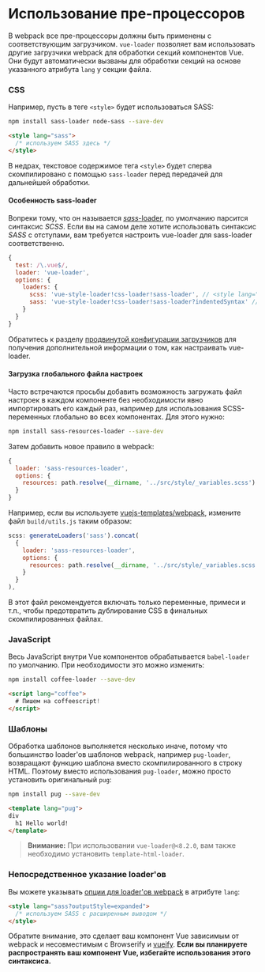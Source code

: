 # Использование пре-процессоров

В webpack все пре-процессоры должны быть применены с соответствующим загрузчиком. `vue-loader` позволяет вам использовать другие загрузчики webpack для обработки секций компонентов Vue. Они будут автоматически вызваны для обработки секций на основе указанного атрибута `lang` у секции файла.

### CSS

Например, пусть в теге `<style>` будет использоваться SASS:

``` bash
npm install sass-loader node-sass --save-dev
```

``` html
<style lang="sass">
  /* используем SASS здесь */
</style>
```

В недрах, текстовое содержимое тега `<style>` будет сперва скомпилировано с помощью `sass-loader` перед передачей для дальнейшей обработки.

#### Особенность sass-loader

Вопреки тому, что он называется [*sass*-loader](https://github.com/jtangelder/sass-loader), по умолчанию парсится синтаксис *SCSS*. Если вы на самом деле хотите использовать синтаксис *SASS* с отступами, вам требуется настроить vue-loader для sass-loader соответственно.

```javascript
{
  test: /\.vue$/,
  loader: 'vue-loader',
  options: {
    loaders: {
      scss: 'vue-style-loader!css-loader!sass-loader', // <style lang="scss">
      sass: 'vue-style-loader!css-loader!sass-loader?indentedSyntax' // <style lang="sass">
    }
  }
}
```

Обратитесь к разделу [продвинутой конфигурации загрузчиков](./advanced.md) для получения дополнительной информации о том, как настраивать vue-loader.

#### Загрузка глобального файла настроек

Часто встречаются просьбы добавить возможность загружать файл настроек в каждом компоненте без необходимости явно импортировать его каждый раз, например для использования SCSS-переменных глобально во всех компонентах. Для этого нужно:

``` bash
npm install sass-resources-loader --save-dev
```

Затем добавить новое правило в webpack:

``` js
{
  loader: 'sass-resources-loader',
  options: {
    resources: path.resolve(__dirname, '../src/style/_variables.scss')
  }
}
```

Например, если вы используете [vuejs-templates/webpack](https://github.com/vuejs-templates/webpack), измените файл `build/utils.js` таким образом:

``` js
scss: generateLoaders('sass').concat(
  {
    loader: 'sass-resources-loader',
    options: {
      resources: path.resolve(__dirname, '../src/style/_variables.scss')
    }
  }
),
```

В этот файл рекомендуется включать только переменные, примеси и т.п., чтобы предотвратить дублирование CSS в финальных скомпилированных файлах.

### JavaScript

Весь JavaScript внутри Vue компонентов обрабатывается `babel-loader` по умолчанию. При необходимости это можно изменить:

``` bash
npm install coffee-loader --save-dev
```

``` html
<script lang="coffee">
  # Пишем на coffeescript!
</script>
```

### Шаблоны

Обработка шаблонов выполняется несколько иначе, потому что большинство loader'ов шаблонов webpack, например `pug-loader`, возвращают функцию шаблона вместо скомпилированного в строку HTML. Поэтому вместо использования `pug-loader`, можно просто установить оригинальный `pug`:

``` bash
npm install pug --save-dev
```

``` html
<template lang="pug">
div
  h1 Hello world!
</template>
```

> **Внимание:** При использовании `vue-loader@<8.2.0`, вам также необходимо установить `template-html-loader`.

### Непосредственное указание loader'ов

Вы можете указывать [опции для loader'ов webpack](https://webpack.github.io/docs/loaders.html#introduction) в атрибуте `lang`:

``` html
<style lang="sass?outputStyle=expanded">
  /* используем SASS с расширенным выводом */
</style>
```

Обратите внимание, это сделает ваш компонент Vue зависимым от webpack и несовместимым с Browserify и [vueify](https://github.com/vuejs/vueify). **Если вы планируете распространять ваш компонент Vue, избегайте использования этого синтаксиса.**

